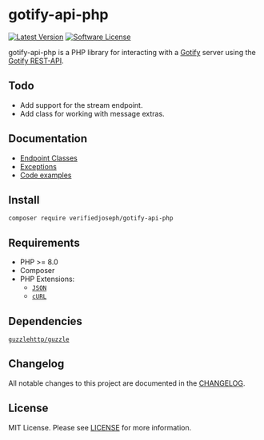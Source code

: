 # gotify-api-php

[![Latest Version](https://img.shields.io/github/release/VerifiedJoseph/gotify-api-php.svg?style=flat-square)](https://github.com/VerifiedJoseph/gotify-api-php/releases)
[![Software License](https://img.shields.io/badge/license-MIT-brightgreen.svg?style=flat-square)](LICENSE)

gotify-api-php is a PHP library for interacting with a [Gotify](https://github.com/gotify/server) server using the [Gotify REST-API](https://gotify.net/api-docs).

## Todo

- Add support for the stream endpoint.
- Add class for working with message extras.

## Documentation

- [Endpoint Classes](docs/endpoints.md)
- [Exceptions](docs/exceptions.md)
- [Code examples](examples/)

## Install

```
composer require verifiedjoseph/gotify-api-php
```

## Requirements

- PHP >= 8.0
- Composer
- PHP Extensions:
  - [`JSON`](https://www.php.net/manual/en/book.json.php)
  - [`cURL`](https://secure.php.net/manual/en/book.curl.php)

## Dependencies

[`guzzlehttp/guzzle`](https://github.com/guzzle/guzzle/)

## Changelog

All notable changes to this project are documented in the [CHANGELOG](CHANGELOG.md).

## License

MIT License. Please see [LICENSE](LICENSE) for more information.
